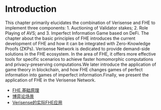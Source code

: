 # Introduction
This chapter primarily elucidates the combination of Verisense and FHE to implement three components: 1. Auctioning of Validator stakes; 2. Role Playing of AVS; and 3. Imperfect Information Game based on DeFi.
The chapter about the basic principles of FHE introduces the current development of FHE and how it can be integrated with Zero-Knowledge Proofs (ZKPs). Verisense Network is dedicated to provide demand-side solutions in the FHE ecosystem. In the area of FHE, it offers more effective tools for specific scenarios to achieve faster homomorphic computations and privacy-preserving computations.We later introduce the application of game theory in blockchain, and how FHE changes games of perfect information into games of imperfect information.Finally, we present the application of FHE in the Verisense Network.
- [FHE 基础原理](./FHE_basic.md)
- [博弈论场景](./Game%20Theory%20in%20Blockchain.md)
- [Verisense的实际FHE应用](./FHE%20for%20Verisense.md)